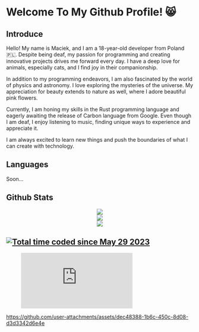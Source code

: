 # Welcome To My Github Profile! 😸 

## Introduce
Hello! My name is Maciek, and I am a 18-year-old developer from Poland 🇵🇱. Despite being deaf, my passion for programming and creating innovative projects drives me forward every day. I have a deep love for animals, especially cats, and I find joy in their companionship.

In addition to my programming endeavors, I am also fascinated by the world of physics and astronomy. I love exploring the mysteries of the universe. My appreciation for beauty extends to nature as well, where I adore beautiful pink flowers.

Currently, I am honing my skills in the Rust programming language and eagerly awaiting the release of Carbon language from Google. Even though I am deaf, I enjoy listening to music, finding unique ways to experience and appreciate it.

I am always excited to learn new things and push the boundaries of what I can create with technology.

## Languages 
Soon...

## Github Stats

<div align="center">
  <img src="https://github-readme-stats.vercel.app/api?username=VerifiedFemboy&theme=omni&hide_border=false&include_all_commits=true&count_private=true"/><br/>
  <img src="https://github-readme-streak-stats.herokuapp.com/?user=VerifiedFemboy&theme=omni&hide_border=false"/><br/>
  <img src="https://github-readme-stats.vercel.app/api/top-langs/?username=VerifiedFemboy&theme=omni&hide_border=false&include_all_commits=true&count_private=true&layout=compact"/>
</div>

## <a href="https://wakatime.com/@e215f0d0-1354-483d-b4a2-e21eb26ecc37"><img src="https://wakatime.com/badge/user/e215f0d0-1354-483d-b4a2-e21eb26ecc37.svg" alt="Total time coded since May 29 2023" /></a>
<figure><embed src="https://wakatime.com/share/@VerifiedFemboy/0cd8323e-3b44-4e34-ba7b-4bc76e31b7e8.svg"></embed></figure>

https://github.com/user-attachments/assets/dec48388-1b6c-450c-8d08-d3d3342d6e4e

